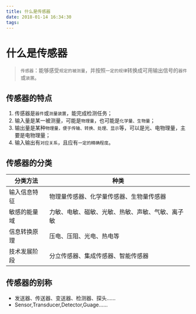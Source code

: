 ```yaml
---
title: 什么是传感器
date: 2018-01-14 16:34:30
tags:
---
```


# 什么是传感器

>`传感器`：能够感受`规定的被测量`，并按照`一定的规律`转换成可用输出信号的`器件`或`装置`。

## 传感器的特点

1. 传感器是`器件`或`测量装置`，能完成检测任务；
1. 输入量是某一被测量，可能是`物理量`，也可能是`化学量、生物量`；
1. 输出量是某种`物理量，便于传输、转换、处理、显示`等，可以是光、电物理量，主要是电物理量；
1. 输入输出有`对应关系`，且应有`一定的精确程度`。

## 传感器的分类

分类方法|种类
-------|-----
输入信息特征|物理量传感器、化学量传感器、生物量传感器
敏感的能量域|力敏、电敏、磁敏、光敏、热敏、声敏、气敏、离子敏
信息转换原理|压电、压阻、光电、热电等
技术发展阶段|分立传感器、集成传感器、智能传感器

## 传感器的别称

- 发送器、传送器、变送器、检测器、探头……
- Sensor,Transducer,Detector,Guage……